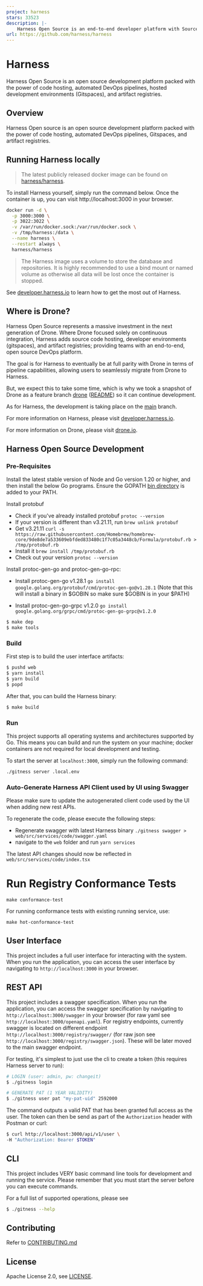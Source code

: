 ```yaml
---
project: harness
stars: 33523
description: |-
    Harness Open Source is an end-to-end developer platform with Source Control Management, CI/CD Pipelines, Hosted Developer Environments, and Artifact Registries.
url: https://github.com/harness/harness
---
```


# Harness
Harness Open Source is an open source development platform packed with the power of code hosting, automated DevOps pipelines, hosted development environments (Gitspaces), and artifact registries.

## Overview
Harness Open source is an open source development platform packed with the power of code hosting, automated DevOps pipelines, Gitspaces, and artifact registries.


## Running Harness locally
> The latest publicly released docker image can be found on [harness/harness](https://hub.docker.com/r/harness/harness).

To install Harness yourself, simply run the command below. Once the container is up, you can visit http://localhost:3000 in your browser.

```bash
docker run -d \
  -p 3000:3000 \
  -p 3022:3022 \
  -v /var/run/docker.sock:/var/run/docker.sock \
  -v /tmp/harness:/data \
  --name harness \
  --restart always \
  harness/harness
```
> The Harness image uses a volume to store the database and repositories. It is highly recommended to use a bind mount or named volume as otherwise all data will be lost once the container is stopped.

See [developer.harness.io](https://developer.harness.io/docs/open-source) to learn how to get the most out of Harness.

## Where is Drone?

Harness Open Source represents a massive investment in the next generation of Drone. Where Drone focused solely on continuous integration, Harness adds source code hosting, developer environments (gitspaces), and artifact registries; providing teams with an end-to-end, open source DevOps platform.

The goal is for Harness to eventually be at full parity with Drone in terms of pipeline capabilities, allowing users to seamlessly migrate from Drone to Harness.

But, we expect this to take some time, which is why we took a snapshot of Drone as a feature branch [drone](https://github.com/harness/harness/tree/drone) ([README](https://github.com/harness/harness/blob/drone/.github/readme.md)) so it can continue development.

As for Harness, the development is taking place on the [main](https://github.com/harness/harness/tree/main) branch.

For more information on Harness, please visit [developer.harness.io](https://developer.harness.io/).

For more information on Drone, please visit [drone.io](https://www.drone.io/).

## Harness Open Source Development
### Pre-Requisites

Install the latest stable version of Node and Go version 1.20 or higher, and then install the below Go programs. Ensure the GOPATH [bin directory](https://go.dev/doc/gopath_code#GOPATH) is added to your PATH.

Install protobuf
- Check if you've already installed protobuf ```protoc --version```
- If your version is different than v3.21.11, run ```brew unlink protobuf```
- Get v3.21.11 ```curl -s https://raw.githubusercontent.com/Homebrew/homebrew-core/9de8de7a533609ebfded833480c1f7c05a3448cb/Formula/protobuf.rb > /tmp/protobuf.rb```
- Install it ```brew install /tmp/protobuf.rb```
- Check out your version ```protoc --version```

Install protoc-gen-go and protoc-gen-go-rpc:

- Install protoc-gen-go v1.28.1 ```go install google.golang.org/protobuf/cmd/protoc-gen-go@v1.28.1```
(Note that this will install a binary in $GOBIN so make sure $GOBIN is in your $PATH)

- Install protoc-gen-go-grpc v1.2.0 ```go install google.golang.org/grpc/cmd/protoc-gen-go-grpc@v1.2.0```

```bash
$ make dep
$ make tools
```

### Build

First step is to build the user interface artifacts:

```bash
$ pushd web
$ yarn install
$ yarn build
$ popd
```

After that, you can build the Harness binary:

```bash
$ make build
```

### Run

This project supports all operating systems and architectures supported by Go.  This means you can build and run the system on your machine; docker containers are not required for local development and testing.

To start the server at `localhost:3000`, simply run the following command:

```bash
./gitness server .local.env
```

### Auto-Generate Harness API Client used by UI using Swagger
Please make sure to update the autogenerated client code used by the UI when adding new rest APIs.

To regenerate the code, please execute the following steps:
- Regenerate swagger with latest Harness binary `./gitness swagger > web/src/services/code/swagger.yaml`
- navigate to the `web` folder and run `yarn services`

The latest API changes should now be reflected in `web/src/services/code/index.tsx`

# Run Registry Conformance Tests
```
make conformance-test
```
For running conformance tests with existing running service, use:
```
make hot-conformance-test
```

## User Interface

This project includes a full user interface for interacting with the system. When you run the application, you can access the user interface by navigating to `http://localhost:3000` in your browser.

## REST API

This project includes a swagger specification. When you run the application, you can access the swagger specification by navigating to `http://localhost:3000/swagger` in your browser (for raw yaml see `http://localhost:3000/openapi.yaml`).
For registry endpoints, currently swagger is located on different endpoint `http://localhost:3000/registry/swagger/` (for raw json see `http://localhost:3000/registry/swagger.json`). These will be later moved to the main swagger endpoint. 


For testing, it's simplest to just use the cli to create a token (this requires Harness server to run):
```bash
# LOGIN (user: admin, pw: changeit)
$ ./gitness login

# GENERATE PAT (1 YEAR VALIDITY)
$ ./gitness user pat "my-pat-uid" 2592000
```

The command outputs a valid PAT that has been granted full access as the user.
The token can then be send as part of the `Authorization` header with Postman or curl:

```bash
$ curl http://localhost:3000/api/v1/user \
-H "Authorization: Bearer $TOKEN"
```


## CLI
This project includes VERY basic command line tools for development and running the service. Please remember that you must start the server before you can execute commands.

For a full list of supported operations, please see
```bash
$ ./gitness --help
```

## Contributing

Refer to [CONTRIBUTING.md](https://github.com/harness/harness/blob/main/CONTRIBUTING.md)

## License

Apache License 2.0, see [LICENSE](https://github.com/harness/harness/blob/main/LICENSE).

